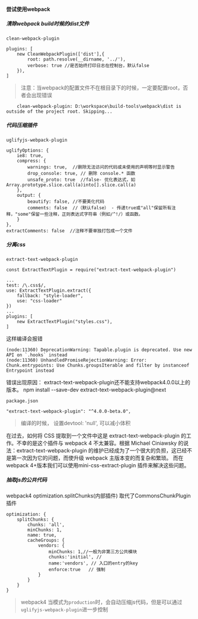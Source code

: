 #### 尝试使用webpack

##### 清除webpack build时候的dist文件
`clean-webpack-plugin`
```
plugins: [
    new CleanWebpackPlugin(['dist'],{
        root: path.resolve(__dirname, '../'),
        verbose: true //是否始终打印日志在控制台，默认false
    }),
]
```
>注意：当webpack的配置文件不在根目录下的时候，一定要配置root，否者会出现错误
```
    clean-webpack-plugin: D:\workspace\build-tools\webpack\dist is outside of the project root. Skipping...
```

##### 代码压缩插件
`uglifyjs-webpack-plugin`
```
uglifyOptions: {
    ie8: true,
    compress: {
        warnings: true,  //删除无法访问的代码或未使用的声明等时显示警告
        drop_console: true, // 删除 console.* 函数
        unsafe_proto: true  //false- 优化表达式，如 Array.prototype.slice.call(a)into[].slice.call(a)
    }, 
    output: {
        beautify: false, //不要美化代码
        comments: false  //（默认false） - 传递true或"all"保留所有注释，"some"保留一些注释，正则表达式字符串（例如/^!/）或函数。
    }
},
extractComments: false  //注释不要单独打包成一个文件
```

##### 分离css
`extract-text-webpack-plugin`
```
const ExtractTextPlugin = require("extract-text-webpack-plugin")

...
test: /\.css$/,
use: ExtractTextPlugin.extract({
    fallback: "style-loader",
    use: "css-loader"
})
...
plugins: [
    new ExtractTextPlugin("styles.css"),
]
```
这样编译会报错
```
(node:11360) DeprecationWarning: Tapable.plugin is deprecated. Use new API on `.hooks` instead
(node:11360) UnhandledPromiseRejectionWarning: Error: Chunk.entrypoints: Use Chunks.groupsIterable and filter by instanceof Entrypoint instead
```
错误出现原因：
extract-text-webpack-plugin还不能支持webpack4.0.0以上的版本。
npm install --save-dev extract-text-webpack-plugin@next

```
package.json

"extract-text-webpack-plugin": "^4.0.0-beta.0",
```

> 编译的时候， 设置devtool: 'null', 可以减小体积

在过去，如何将 CSS 提取到一个文件中这是 extract-text-webpack-plugin 的工作。不幸的是这个插件与 webpack 4 不太兼容。根据 Michael Ciniawsky 的说法：extract-text-webpack-plugin 的维护已经成为了一个很大的负担，这已经不是第一次因为它的问题，而使升级 webpack 主版本变的而复杂和繁琐。
而在webpack 4+版本我们可以使用mini-css-extract-plugin 插件来解决这些问题。


##### 抽取js的公共代码
webpack4 optimization.splitChunks(内部插件) 取代了CommonsChunkPlugin 插件

```
optimization: {
    splitChunks: {
        chunks: 'all',
        minChunks: 1,
        name: true,
        cacheGroups: {
            vendors: {
                minChunks: 1,//一般为非第三方公共模块
                chunks:'initial', // 
                name:'vendors', // 入口的entry的key
                enforce:true   // 强制
            }
        }
    }
}
```

>webpack4 当模式为`production`时，会自动压缩js代码，但是可以通过`uglifyjs-webpack-plugin`进一步控制
